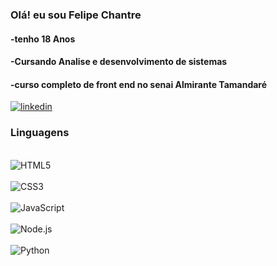 ### Olá! eu sou Felipe Chantre
#### -tenho 18 Anos
#### -Cursando Analise e desenvolvimento de sistemas 
#### -curso completo de front end no senai Almirante Tamandaré

[![linkedin](https://img.shields.io/badge/LinkedIn-0077B5?style=for-the-badge&logo=linkedin&logoColor=white) ](https://www.linkedin.com/feed/?trk=sem-ga_campid.12619604099_asid.148548608796_crid.656532769092_kw.linked_d.c_tid.kwd-103941963_n.g_mt.e_geo.9100153)

### Linguagens

<div sytle="display: inline-block"><br>
    <img aling= "center" alt = "HTML5" src="https://img.shields.io/badge/HTML5-E34F26?style=for-the-badge&logo=html5&logoColor=white">
</div>
<div sytle="display: inline-block"><br>
    <img aling= "center" alt = "CSS3" src="https://img.shields.io/badge/CSS-239120?&style=for-the-badge&logo=css3&logoColor=white">
</div>
<div sytle="display: inline-block"><br>
    <img aling= "center" alt = "JavaScript" src="https://img.shields.io/badge/JavaScript-F7DF1E?style=for-the-badge&logo=javascript&logoColor=black">
</div>
<div sytle="display: inline-block"><br>
    <img aling= "center" alt = "Node.js" src="https://img.shields.io/badge/Node.js-43853D?style=for-the-badge&logo=node.js&logoColor=white">
</div>
<div sytle="display: inline-block"><br>
    <img aling= "center" alt = "Python" src="https://img.shields.io/badge/Python-14354C?style=for-the-badge&logo=python&logoColor=white">
</div>
